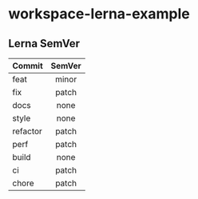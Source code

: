 # workspace-lerna-example

## Lerna SemVer

| Commit   | SemVer |
| -------- | :----: |
| feat     | minor  |
| fix      | patch  |
| docs     |  none  |
| style    |  none  |
| refactor | patch  |
| perf     | patch  |
| build    |  none  |
| ci       | patch  |
| chore    | patch  |
